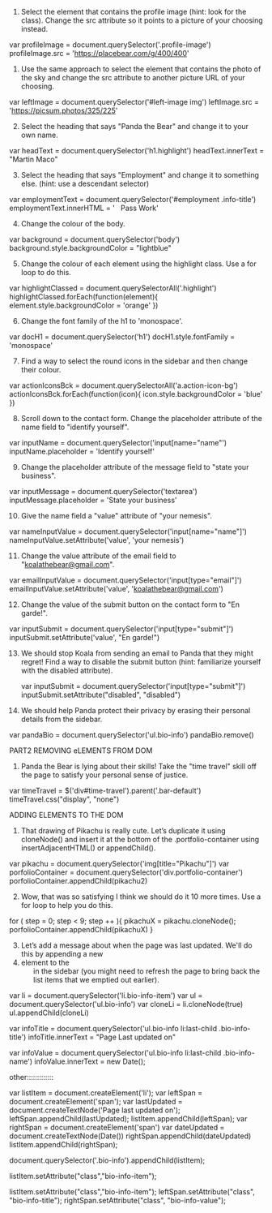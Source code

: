 1. Select the element that contains the profile image (hint: look for the class). Change the src attribute so it points to a picture of your choosing instead.

  var profileImage = document.querySelector('.profile-image')
  profileImage.src = 'https://placebear.com/g/400/400'

1. Use the same approach to select the element that contains the photo of the sky and change the src attribute to another picture URL of your choosing.

  var leftImage = document.querySelector('#left-image img')
  leftImage.src = 'https://picsum.photos/325/225'

2. Select the heading that says "Panda the Bear" and change it to your own name.

  var headText = document.querySelector('h1.highlight')
  headText.innerText = "Martin Maco"

3. Select the heading that says "Employment" and change it to something else. (hint: use a descendant selector)

  var employmentText = document.querySelector('#employment .info-title')
  employmentText.innerHTML = '<i class="icon-suitcase"></i> &nbsp; Pass Work'

4. Change the colour of the body.

  var background = document.querySelector('body')
  background.style.backgroundColor = "lightblue"

5. Change the colour of each element using the highlight class. Use a for loop to do this.

  var highlightClassed = document.querySelectorAll('.highlight')
  highlightClassed.forEach(function(element){ element.style.backgroundColor = 'orange' })

6. Change the font family of the h1 to 'monospace'.

  var docH1 = document.querySelector('h1')
  docH1.style.fontFamily = 'monospace'

7. Find a way to select the round icons in the sidebar and then change their colour.

  var actionIconsBck = document.querySelectorAll('a.action-icon-bg')
  actionIconsBck.forEach(function(icon){ icon.style.backgroundColor = 'blue' })

8. Scroll down to the contact form. Change the placeholder attribute of the name field to "identify yourself".

  var inputName = document.querySelector('input[name="name"')
  inputName.placeholder = 'Identify yourself'

9. Change the placeholder attribute of the message field to "state your business".

  var inputMessage = document.querySelector('textarea')
  inputMessage.placeholder = 'State your business'

10. Give the name field a "value" attribute of "your nemesis".

  var nameInputValue = document.querySelector('input[name="name"]')
  nameInputValue.setAttribute('value', 'your nemesis')

11. Change the value attribute of the email field to "koalathebear@gmail.com".

  var emailInputValue = document.querySelector('input[type="email"]')
  emailInputValue.setAttribute('value', 'koalathebear@gmail.com')

12. Change the value of the submit button on the contact form to "En garde!".

  var inputSubmit = document.querySelector('input[type="submit"]')
  inputSubmit.setAttribute('value', "En garde!")

13. We should stop Koala from sending an email to Panda that they might regret! Find a way to disable the submit button (hint: familiarize yourself with the disabled attribute).

    var inputSubmit = document.querySelector('input[type="submit"]')
    inputSubmit.setAttribute("disabled", "disabled")

14. We should help Panda protect their privacy by erasing their personal details from the sidebar.

  var pandaBio = document.querySelector('ul.bio-info')
  pandaBio.remove()


PART2
REMOVING eLEMENTS FROM DOM

1. Panda the Bear is lying about their skills! Take the "time travel" skill off the page to satisfy your personal sense of justice.

  var timeTravel = $('div#time-travel').parent('.bar-default')  
  timeTravel.css("display", "none")

ADDING ELEMENTS TO THE DOM

1. That drawing of Pikachu is really cute. Let’s duplicate it using cloneNode() and insert it at the bottom of the .portfolio-container using insertAdjacentHTML() or appendChild().

  var pikachu = document.querySelector('img[title="Pikachu"]')
  var porfolioContainer = document.querySelector('div.portfolio-container')
  porfolioContainer.appendChild(pikachu2)

2. Wow, that was so satisfying I think we should do it 10 more times. Use a for loop to help you do this.

  for ( step = 0; step < 9; step ++ ){
    pikachuX = pikachu.cloneNode();
    porfolioContainer.appendChild(pikachuX)
  }

3. Let’s add a message about when the page was last updated. We'll do this by appending a new <li> element to the <ul> in the sidebar (you might need to refresh the page to bring back the list items that we emptied out earlier).

  var li = document.querySelector('li.bio-info-item')
  var ul = document.querySelector('ul.bio-info')
  var cloneLi = li.cloneNode(true)
  ul.appendChild(cloneLi)

  var infoTitle = document.querySelector('ul.bio-info li:last-child .bio-info-title')
  infoTitle.innerText = "Page Last updated on"

  var infoValue = document.querySelector('ul.bio-info li:last-child .bio-info-name')
  infoValue.innerText = new Date();

  other:::::::::::::

  var listItem = document.createElement('li');
    var leftSpan = document.createElement('span');
      var lastUpdated = document.createTextNode('Page last updated on');
    leftSpan.appendChild(lastUpdated);
  listItem.appendChild(leftSpan);
    var rightSpan = document.createElement('span')
      var dateUpdated = document.createTextNode(Date())
    rightSpan.appendChild(dateUpdated)
  listItem.appendChild(rightSpan);

  document.querySelector('.bio-info').appendChild(listItem);

  listItem.setAttribute("class","bio-info-item");

  listItem.setAttribute("class","bio-info-item");
    leftSpan.setAttribute("class", "bio-info-title");
    rightSpan.setAttribute("class", "bio-info-value");

